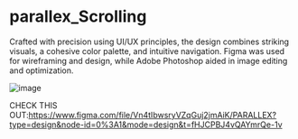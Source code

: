 # parallex_Scrolling
Crafted with precision using UI/UX principles, the design combines striking visuals, a cohesive color palette, and intuitive navigation. Figma was used for wireframing and design, while Adobe Photoshop aided in image editing and optimization.









![image](https://github.com/Ak3001/parallex_Scrolling/assets/149374289/69ed5c2b-9436-442f-b9a4-143191c1b56b)












CHECK THIS OUT:https://www.figma.com/file/Vn4tIbwsryVZqGuj2jmAiK/PARALLEX?type=design&node-id=0%3A1&mode=design&t=fHJCPBJ4vQAYmrQe-1v




